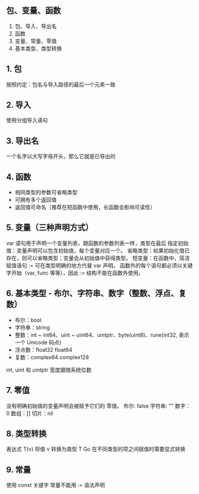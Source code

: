 ## 包、变量、函数
1. 包、导入、导出名
2. 函数
3. 变量、常量、零值
4. 基本类型、类型转换

## 1. 包
按照约定：包名与导入路径的最后一个元素一致

## 2. 导入
使用分组导入语句

## 3. 导出名
一个名字以大写字母开头，那么它就是已导出的

## 4. 函数
- 相同类型的参数可省略类型
- 可拥有多个返回值
- 返回值可命名（推荐在短函数中使用，长函数会影响可读性）

## 5. 变量（三种声明方式）
var 语句用于声明一个变量列表，跟函数的参数列表一样，类型在最后
指定初始值：变量声明可以包含初始值，每个变量对应一个。
省略类型：如果初始化值已存在，则可以省略类型；变量会从初始值中获得类型。
短变量：在函数中，简洁赋值语句 := 可在类型明确的地方代替 var 声明。
      函数外的每个语句都必须以关键字开始（var, func 等等），因此 := 结构不能在函数外使用。

## 6. 基本类型 - 布尔、字符串、数字（整数、浮点、复数）
- 布尔：bool
- 字符串：string
- 整数：int ~ int64、uint ~ uint64、uintptr、byte(uint8)、rune(int32, 表示一个 Unicode 码点)
- 浮点数：float32 float64
- 复数：complex64 complex128

int, uint 和 uintptr 宽度跟随系统位数

## 7. 零值
没有明确初始值的变量声明会被赋予它们的 零值。
布尔: false
字符串: ""
数字：0
数组：[]
切片：nil


## 8. 类型转换
表达式 T(v) 将值 v 转换为类型 T
Go 在不同类型的项之间赋值时需要显式转换

## 9. 常量
使用 const 关键字
常量不能用 := 语法声明